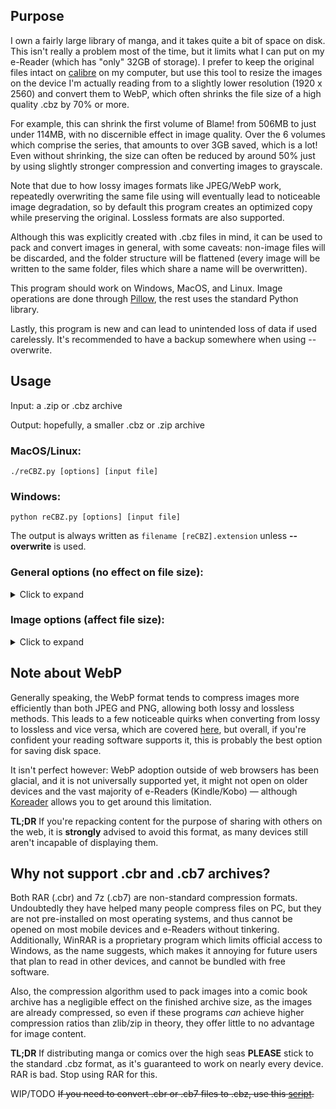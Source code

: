 ## Purpose 

I own a fairly large library of manga, and it takes quite a bit of space on disk. This isn't really a problem most of the time, but it limits what I can put on my e-Reader (which has "only" 32GB of storage). I prefer to keep the original files intact on [calibre](https://github.com/kovidgoyal/calibre) on my computer, but use this tool to resize the images on the device I'm actually reading from to a slightly lower resolution (1920 x 2560) and convert them to WebP, which often shrinks the file size of a high quality .cbz by 70% or more.

For example, this can shrink the first volume of Blame! from 506MB to just under 114MB, with no discernible effect in image quality. Over the 6 volumes which comprise the series, that amounts to over 3GB saved, which is a lot! Even without shrinking, the size can often be reduced by around 50% just by using slightly stronger compression and converting images to grayscale.

Note that due to how lossy images formats like JPEG/WebP work, repeatedly overwriting the same file using will eventually lead to noticeable image degradation, so by default this program creates an optimized copy while preserving the original. Lossless formats are also supported.

Although this was explicitly created with .cbz files in mind, it can be used to pack and convert images in general, with some caveats: non-image files will be discarded, and the folder structure will be flattened (every image will be written to the same folder, files which share a name will be overwritten).

This program should work on Windows, MacOS, and Linux. Image operations are done through [Pillow](https://github.com/python-pillow/Pillow), the rest uses the standard Python library.

Lastly, this program is new and can lead to unintended loss of data if used carelessly. It's recommended to have a backup somewhere when using --overwrite.

## Usage
Input: a .zip or .cbz archive

Output: hopefully, a smaller .cbz or .zip archive

### MacOS/Linux:  

`./reCBZ.py [options] [input file]`

### Windows:  

`python reCBZ.py [options] [input file]`

The output is always written as `filename [reCBZ].extension` unless **--overwrite** is used.

### General options (no effect on file size):
<details>
  <summary>Click to expand</summary>
<br>

**--compare**  **-c**   
<ul>Does a (safe) dry run with a small sample of images, converting them to available formats using current settings, then displays a summary of the disk usage for each. Can only be used with one archive at a time.</ul>

**--assist**  **-a**
<ul>Same as <b>--compare</b>, except it then prompts you which format to convert the rest of the archive to.</ul>

**--auto**  **-aa**  
<ul>Same as <b>--compare</b>, except it automatically picks the best/smallest format and converts the rest of the archive with it.</ul> 

<ul>Most of the time this will be a <a href="#note-about-webp">.webp</a>. If you wish to exclude this format, you can add <b>--nowebp</b> (TODO/Unimplemented).</ul>

**--overwrite**  **-O**  
<ul>Overwrite the original archive. Specifically, it will be converted to a valid .cbz structure, meaning that non-image files will be discarded, and the folder structure will be flattened, any images sharing a name will be lost.   Make sure you understand what this means before using this.</ul>

~~**--recursive**  **-R**~~  (TODO/Unimplemented)  
<ul>Search all subfolders in the current path for .cbz or .zip files to convert.</ul>

<ul><b>Exercise caution when using with --overwrite, may lead to loss of data.</b></ul>

**--verbose**  **-v**  
<ul>More progress messages. Can be repeated for debug output.</ul>

**--silent**  **-s**   
<ul>No progress messages.</ul>

**--processes** *1 - 32*  
default: 16  
<ul>Number of processes to spawn. This will only improve performance if your CPU has cores to spare (it's not magic!). Lower this to 2 or 4 if you're experiencing high memory usage.</ul>

**--sequential**  
<ul>Disable multiprocessing altogether. Use this only if you're still experiencing memory issues, or when debugging.</ul>

**--zipext** *.cbz* or *.zip*  
default: .cbz  
<ul>Extension for the new archive, signals to the OS which mimetype to open files with (they're the same internally).</ul>

<ul>Ignored when <b>--overwrite</b> is present.</ul>

**--zipcompress** *0 - 9*  
default: 0  
<ul>Compression strength for the archive (after images have been converted). The default (0) is <i>strongly</i> recommended, setting it to higher values is nearly always counterproductive, it will barely affect archive size (if at all), as the images are already compressed, but will significantly increase the time it takes to open it.</ul>

</details>

### Image options (affect file size):
<details>
  <summary>Click to expand</summary>
<br>

**--fmt** *format*  
default: same as source  
<ul>Image format to convert images to. One of: <i>jpeg, webp, webpll,</i> or <i>png</i> — webpll stands for lossless. Try <b>--compare</b> to get an idea of how they compare, this will vary. Omitting this option will preserve the original format.</ul>

**--quality** *0 - 95*  
default: 80  
<ul>Image compression quality for lossy formats, will have a large impact on file size. Smaller values will reduce file size at the cost of visual quality. This option doesn't affect lossless formats</ul>

<ul><b>Note:</b> values higher than 95 will <b>increase</b> file size without actually improving quality.</ul>

**--resize** *WidthxHeight*  
default: don't resize  
default (without value)
<ul>Rescale images to the specified resolution, using lanczos interpolation. Does its best to detect and preserve landscape images.</ul> 

<ul>Add <b>--noupscale</b> to disable upscaling, so images will only be downscaled (as long as they exceed value).</ul>

<ul>1440x1920 (3:4) is suitable for most 6"/7" e-Reader screens. For smaller devices, setting this to 150% of your screen's resolution is usually the best compromise between quality and file size, still allowing you to zoom-in to read the lore critical thoughts of that moe character.</ul>

<ul><b>Note:</b> this isn't magic. Please don't upscale a low quality source to upload to manga sites and claim yours is higher quality, because it isn't, and it will annoy people.</ul>

**--grayscale**  **-bw**  
<ul>Convert images to grayscale. Useful for e-Ink devices, reducing file size by 10% to 20%. Provides no benefit to comics which only have a few coloured pages (most manga).</ul>

</details>

## Note about WebP

Generally speaking, the WebP format tends to compress images more efficiently than both JPEG and PNG, allowing both lossy and lossless methods. This leads to a few noticeable quirks when converting from lossy to lossless and vice versa, which are covered [here](https://developers.google.com/speed/webp/faq#can_a_webp_image_grow_larger_than_its_source_image), but overall, if you're confident your reading software supports it, this is probably the best option for saving disk space. 

It isn't perfect however: WebP adoption outside of web browsers has been glacial, and it is not universally supported yet, it might not open on older devices and the vast majority of e-Readers (Kindle/Kobo) — although [Koreader](https://github.com/koreader/koreader/) allows you to get around this limitation.

**TL;DR** If you're repacking content for the purpose of sharing with others on the web, it is **strongly** advised to avoid this format, as many devices still aren't incapable of displaying them.

## Why not support .cbr and .cb7 archives? 

Both RAR (.cbr) and 7z (.cb7) are non-standard compression formats. Undoubtedly they have helped many people compress files on PC, but they are not pre-installed on most operating systems, and thus cannot be opened on most mobile devices and e-Readers without tinkering. Additionally, WinRAR is a proprietary program which limits official access to Windows, as the name suggests, which makes it annoying for future users that plan to read in other devices, and cannot be bundled with free software. 

Also, the compression algorithm used to pack images into a comic book archive has a negligible effect on the finished archive size, as the images are already compressed, so even if these programs *can* achieve higher compression ratios than zlib/zip in theory, they offer little to no advantage for image content.

**TL;DR** If distributing manga or comics over the high seas **PLEASE** stick to the standard .cbz format, as it's guaranteed to work on nearly every device. RAR is bad. Stop using RAR for this.

WIP/TODO ~~If you need to convert .cbr or .cb7 files to .cbz, use this [script](link).~~
